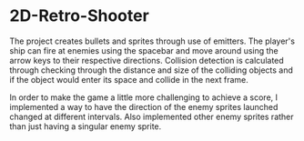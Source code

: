 # 2D-Retro-Shooter

The project creates bullets and sprites through use of emitters. The player's ship can fire at enemies using the spacebar and move around using the arrow keys to their respective directions. Collision detection is calculated through checking through the distance and size of the colliding objects and if the object would enter its space and collide in the next frame. 

In order to make the game a little more challenging to achieve a score, I implemented a way to have the direction of the enemy sprites launched changed at different intervals. Also implemented other enemy sprites rather than just having a singular enemy sprite.
